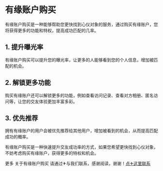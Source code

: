 # 有缘账户购买

有缘账户购买是一种能够帮助您更快找到心仪对象的服务，通过购买有缘账户，您将获得更多的功能和特权，提高成功匹配的几率。

## 1. 提升曝光率

有缘账户购买可以提升您的曝光率，让更多的人能够看到您的个人信息，增加被匹配的机会。

## 2. 解锁更多功能

购买有缘账户还可以解锁更多的功能，例如查看访问记录、查看对方相册、匿名访问等，让您的交友体验更加丰富多彩。

## 3. 优先推荐

拥有有缘账户的用户会被优先推荐给其他用户，增加被看到的机会，从而提高匹配成功的概率。

有缘账户购买是一种快速提升交友成功率的方式，如果您希望更快找到心仪对象，不妨考虑购买有缘账户，获得更多的特权和机会。

更多 关于有缘账户购买 请通过✈与我们联系，感谢阅读，谢谢！[点✈这里联系](https://acc.k02.cc)